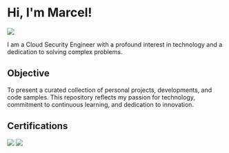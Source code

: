 # Hi, I'm Marcel!
<a href="[https://linkedin.com](https://www.linkedin.com/in/marcelnguyen2021/)"><img src="https://img.shields.io/badge/-LinkedIn-0072b1?&style=for-the-badge&logo=linkedin&logoColor=white" /></a>

I am a Cloud Security Engineer with a profound interest in technology and a dedication to solving complex problems.

## Objective

To present a curated collection of personal projects, developments, and code samples. This repository reflects my passion for technology, commitment to continuous learning, and dedication to innovation.

## Certifications
<div>
<img src="https://img.shields.io/badge/-CCP-FF9900?style=for-the-badge&logo=amazonwebservices&logoColor=white" />
<img src="https://img.shields.io/badge/-SAA-FF9900?style=for-the-badge&logo=amazonwebservices&logoColor=white" />
</div>

